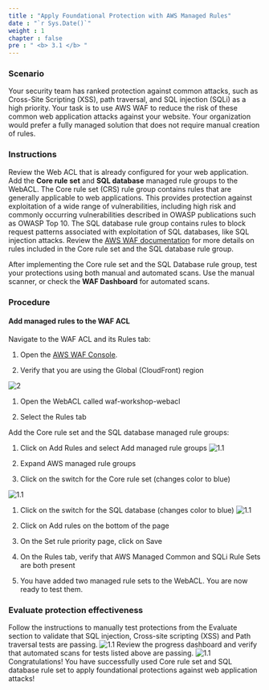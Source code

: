 ```yaml
---
title : "Apply Foundational Protection with AWS Managed Rules"
date : "`r Sys.Date()`"
weight : 1
chapter : false
pre : " <b> 3.1 </b> "
---
```


### Scenario
Your security team has ranked protection against common attacks, such as Cross-Site Scripting (XSS), path traversal, and SQL injection (SQLi) as a high priority. Your task is to use AWS WAF to reduce the risk of these common web application attacks against your website. Your organization would prefer a fully managed solution that does not require manual creation of rules.

### Instructions
Review the Web ACL that is already configured for your web application. Add the **Core rule set** and **SQL database** managed rule groups to the WebACL. The Core rule set (CRS) rule group contains rules that are generally applicable to web applications. This provides protection against exploitation of a wide range of vulnerabilities, including high risk and commonly occurring vulnerabilities described in OWASP publications such as OWASP Top 10. The SQL database rule group contains rules to block request patterns associated with exploitation of SQL databases, like SQL injection attacks. Review the [AWS WAF documentation](https://docs.aws.amazon.com/waf/latest/developerguide/aws-managed-rule-groups-list.html) for more details on rules included in the Core rule set and the SQL database rule group.

After implementing the Core rule set and the SQL Database rule group, test your protections using both manual and automated scans. Use the manual scanner, or check the **WAF Dashboard** for automated scans.

### Procedure
#### Add managed rules to the WAF ACL
Navigate to the WAF ACL and its Rules tab:

1. Open the [AWS WAF Console](https://console.aws.amazon.com/wafv2/homev2/web-acls?region=global).

2. Verify that you are using the Global (CloudFront) region 

![2](/images/3/1/2.png)
1. Open the WebACL called waf-workshop-webacl 

2. Select the Rules tab 

Add the Core rule set and the SQL database managed rule groups:

1. Click on Add Rules and select Add managed rule groups 
![1.1](/images/3/1/1.png)

2. Expand AWS managed rule groups 

3. Click on the switch for the Core rule set (changes color to blue)

![1.1](/images/3/1/4a.png)
1. Click on the switch for the SQL database (changes color to blue) 
![1.1](/images/3/1/4b.png)
1. Click on Add rules on the bottom of the page


6. On the Set rule priority page, click on Save 

7. On the Rules tab, verify that AWS Managed Common and SQLi Rule Sets are both present 

8. You have added two managed rule sets to the WebACL. You are now ready to test them.


### Evaluate protection effectiveness
Follow the instructions to manually test protections from the Evaluate section to validate that SQL injection, Cross-site scripting (XSS) and Path traversal tests are passing.
![1.1](/images/3/1/e1.png)
Review the progress dashboard and verify that automated scans for tests listed above are passing.
![1.1](/images/3/1/e2.png)
Congratulations! You have successfully used Core rule set and SQL database rule set to apply foundational protections against web application attacks!